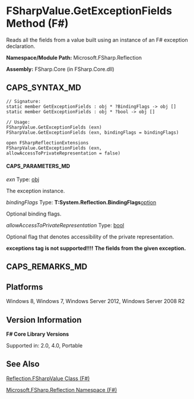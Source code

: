 # FSharpValue.GetExceptionFields Method (F#)

Reads all the fields from a value built using an instance of an F# exception declaration.

**Namespace/Module Path:** Microsoft.FSharp.Reflection

**Assembly:** FSharp.Core (in FSharp.Core.dll)


## CAPS_SYNTAX_MD

```
// Signature:
static member GetExceptionFields : obj * ?BindingFlags -> obj []
static member GetExceptionFields : obj * ?bool -> obj []

// Usage:
FSharpValue.GetExceptionFields (exn)
FSharpValue.GetExceptionFields (exn, bindingFlags = bindingFlags)

open FSharpReflectionExtensions
FSharpValue.GetExceptionFields (exn, allowAccessToPrivateRepresentation = false)
```

#### CAPS_PARAMETERS_MD
*exn*
Type: [obj](http://msdn.microsoft.com/en-us/library/dcf2430f-702b-40e5-a0a1-97518bf137f7)


The exception instance.


*bindingFlags*
Type: **T:System.Reflection.BindingFlags**[option](http://msdn.microsoft.com/en-us/library/b08add48-34bf-4410-80a1-ef6a8daddc58)


Optional binding flags.


*allowAccessToPrivateRepresentation*
Type: [bool](http://msdn.microsoft.com/en-us/library/89c0cf9c-49ce-4207-a3be-555851a67dd5)


Optional flag that denotes accessibility of the private representation.



**exceptions tag is not supported!!!!**
**The fields from the given exception.**
## CAPS_REMARKS_MD

## Platforms
Windows 8, Windows 7, Windows Server 2012, Windows Server 2008 R2


## Version Information
**F# Core Library Versions**

Supported in: 2.0, 4.0, Portable




## See Also
[Reflection.FSharpValue Class &#40;F&#35;&#41;](Reflection.FSharpValue+Class+%28F%23%29.md)

[Microsoft.FSharp.Reflection Namespace &#40;F&#35;&#41;](Microsoft.FSharp.Reflection+Namespace+%28F%23%29.md)

